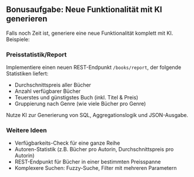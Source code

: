 ## Bonusaufgabe: Neue Funktionalität mit KI generieren

Falls noch Zeit ist, generiere eine neue Funktionalität komplett mit KI. Beispiele:

### Preisstatistik/Report

Implementiere einen neuen REST-Endpunkt `/books/report`, der folgende Statistiken liefert:
- Durchschnittspreis aller Bücher
- Anzahl verfügbarer Bücher
- Teuerstes und günstigstes Buch (inkl. Titel & Preis)
- Gruppierung nach Genre (wie viele Bücher pro Genre)

Nutze KI zur Generierung von SQL, Aggregationslogik und JSON-Ausgabe.

### Weitere Ideen

- Verfügbarkeits-Check für eine ganze Reihe
- Autoren-Statistik (z.B. Bücher pro Autorin, Durchschnittspreis pro Autorin)
- REST-Endpunkt für Bücher in einer bestimmten Preisspanne
- Komplexere Suchen: Fuzzy-Suche, Filter mit mehreren Parametern